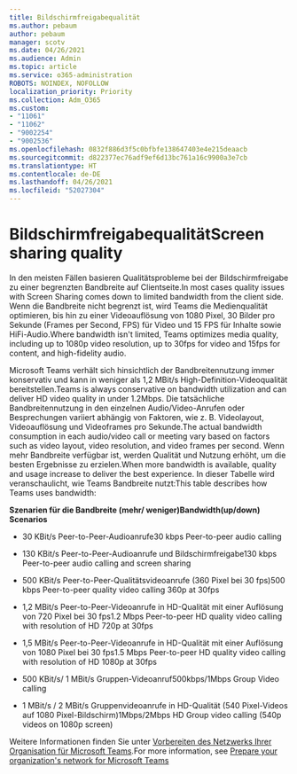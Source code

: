 ```yaml
---
title: Bildschirmfreigabequalität
ms.author: pebaum
author: pebaum
manager: scotv
ms.date: 04/26/2021
ms.audience: Admin
ms.topic: article
ms.service: o365-administration
ROBOTS: NOINDEX, NOFOLLOW
localization_priority: Priority
ms.collection: Adm_O365
ms.custom:
- "11061"
- "11062"
- "9002254"
- "9002536"
ms.openlocfilehash: 0832f886d3f5c0bfbfe138647403e4e215deaacb
ms.sourcegitcommit: d822377ec76adf9ef6d13bc761a16c9900a3e7cb
ms.translationtype: HT
ms.contentlocale: de-DE
ms.lasthandoff: 04/26/2021
ms.locfileid: "52027304"
---
```

# <a name="screen-sharing-quality"></a><span data-ttu-id="3660c-102">Bildschirmfreigabequalität</span><span class="sxs-lookup"><span data-stu-id="3660c-102">Screen sharing quality</span></span>

<span data-ttu-id="3660c-103">In den meisten Fällen basieren Qualitätsprobleme bei der Bildschirmfreigabe zu einer begrenzten Bandbreite auf Clientseite.</span><span class="sxs-lookup"><span data-stu-id="3660c-103">In most cases quality issues with Screen Sharing comes down to limited bandwidth from the client side.</span></span>  <span data-ttu-id="3660c-104">Wenn die Bandbreite nicht begrenzt ist, wird Teams die Medienqualität optimieren, bis hin zu einer Videoauflösung von 1080 Pixel, 30 Bilder pro Sekunde (Frames per Second, FPS) für Video und 15 FPS für Inhalte sowie HiFi-Audio.</span><span class="sxs-lookup"><span data-stu-id="3660c-104">Where bandwidth isn't limited, Teams optimizes media quality, including up to 1080p video resolution, up to 30fps for video and 15fps for content, and high-fidelity audio.</span></span>

<span data-ttu-id="3660c-105">Microsoft Teams verhält sich hinsichtlich der Bandbreitennutzung immer konservativ und kann in weniger als 1,2 MBit/s High-Definition-Videoqualität bereitstellen.</span><span class="sxs-lookup"><span data-stu-id="3660c-105">Teams is always conservative on bandwidth utilization and can deliver HD video quality in under 1.2Mbps.</span></span> <span data-ttu-id="3660c-106">Die tatsächliche Bandbreitennutzung in den einzelnen Audio/Video-Anrufen oder Besprechungen variiert abhängig von Faktoren, wie z. B. Videolayout, Videoauflösung und Videoframes pro Sekunde.</span><span class="sxs-lookup"><span data-stu-id="3660c-106">The actual bandwidth consumption in each audio/video call or meeting vary based on factors such as video layout, video resolution, and video frames per second.</span></span> <span data-ttu-id="3660c-107">Wenn mehr Bandbreite verfügbar ist, werden Qualität und Nutzung erhöht, um die besten Ergebnisse zu erzielen.</span><span class="sxs-lookup"><span data-stu-id="3660c-107">When more bandwidth is available, quality and usage increase to deliver the best experience.</span></span> <span data-ttu-id="3660c-108">In dieser Tabelle wird veranschaulicht, wie Teams Bandbreite nutzt:</span><span class="sxs-lookup"><span data-stu-id="3660c-108">This table describes how Teams uses bandwidth:</span></span>

<span data-ttu-id="3660c-109">**Szenarien für die Bandbreite (mehr/ weniger)**</span><span class="sxs-lookup"><span data-stu-id="3660c-109">**Bandwidth(up/down) Scenarios**</span></span>

- <span data-ttu-id="3660c-110">30 KBit/s Peer-to-Peer-Audioanrufe</span><span class="sxs-lookup"><span data-stu-id="3660c-110">30 kbps Peer-to-peer audio calling</span></span>

- <span data-ttu-id="3660c-111">130 KBit/s Peer-to-Peer-Audioanrufe und Bildschirmfreigabe</span><span class="sxs-lookup"><span data-stu-id="3660c-111">130 kbps Peer-to-peer audio calling and screen sharing</span></span>

- <span data-ttu-id="3660c-112">500 KBit/s Peer-to-Peer-Qualitätsvideoanrufe (360 Pixel bei 30 fps)</span><span class="sxs-lookup"><span data-stu-id="3660c-112">500 kbps Peer-to-peer quality video calling 360p at 30fps</span></span>

- <span data-ttu-id="3660c-113">1,2 MBit/s Peer-to-Peer-Videoanrufe in HD-Qualität mit einer Auflösung von 720 Pixel bei 30 fps</span><span class="sxs-lookup"><span data-stu-id="3660c-113">1.2 Mbps Peer-to-peer HD quality video calling with resolution of HD 720p at 30fps</span></span>

- <span data-ttu-id="3660c-114">1,5 MBit/s Peer-to-Peer-Videoanrufe in HD-Qualität mit einer Auflösung von 1080 Pixel bei 30 fps</span><span class="sxs-lookup"><span data-stu-id="3660c-114">1.5 Mbps Peer-to-peer HD quality video calling with resolution of HD 1080p at 30fps</span></span>

- <span data-ttu-id="3660c-115">500 KBit/s/ 1 MBit/s Gruppen-Videoanruf</span><span class="sxs-lookup"><span data-stu-id="3660c-115">500kbps/1Mbps Group Video calling</span></span>

- <span data-ttu-id="3660c-116">1 MBit/s / 2 MBit/s Gruppenvideoanrufe in HD-Qualität (540 Pixel-Videos auf 1080 Pixel-Bildschirm)</span><span class="sxs-lookup"><span data-stu-id="3660c-116">1Mbps/2Mbps HD Group video calling (540p videos on 1080p screen)</span></span>

<span data-ttu-id="3660c-117">Weitere Informationen finden Sie unter [Vorbereiten des Netzwerks Ihrer Organisation für Microsoft Teams](https://docs.microsoft.com/microsoftteams/prepare-network#bandwidth-requirements).</span><span class="sxs-lookup"><span data-stu-id="3660c-117">For more information, see [Prepare your organization's network for Microsoft Teams](https://docs.microsoft.com/microsoftteams/prepare-network#bandwidth-requirements)</span></span>
